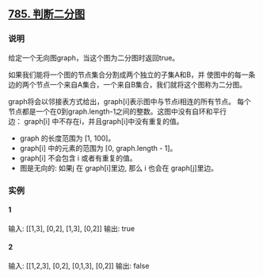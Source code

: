 ## [785. 判断二分图](https://leetcode-cn.com/problems/is-graph-bipartite/)

### 说明
给定一个无向图graph，当这个图为二分图时返回true。

如果我们能将一个图的节点集合分割成两个独立的子集A和B，并
使图中的每一条边的两个节点一个来自A集合，一个来自B集合，我们就将这个图称为二分图。

graph将会以邻接表方式给出，graph[i]表示图中与节点i相连的所有节点。
每个节点都是一个在0到graph.length-1之间的整数。这图中没有自环和平行边： graph[i] 中不存在i，并且graph[i]中没有重复的值。

* graph 的长度范围为 [1, 100]。
* graph[i] 中的元素的范围为 [0, graph.length - 1]。
* graph[i] 不会包含 i 或者有重复的值。
* 图是无向的: 如果j 在 graph[i]里边, 那么 i 也会在 graph[j]里边。

### 实例
#### 1
输入: [[1,3], [0,2], [1,3], [0,2]]
输出: true

#### 2
输入: [[1,2,3], [0,2], [0,1,3], [0,2]]
输出: false